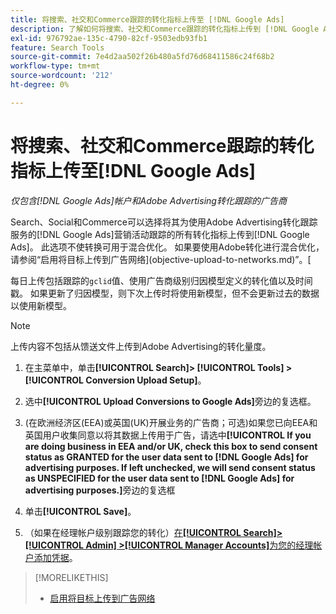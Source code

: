 ```yaml
---
title: 将搜索、社交和Commerce跟踪的转化指标上传至 [!DNL Google Ads]
description: 了解如何将搜索、社交和Commerce跟踪的转化指标上传到 [!DNL Google Ads]。
exl-id: 976792ae-135c-4790-82cf-9503edb93fb1
feature: Search Tools
source-git-commit: 7e4d2aa502f26b480a5fd76d68411586c24f68b2
workflow-type: tm+mt
source-wordcount: '212'
ht-degree: 0%

---
```


# 将搜索、社交和Commerce跟踪的转化指标上传至[!DNL Google Ads]

*仅包含[!DNL Google Ads]帐户和Adobe Advertising转化跟踪的广告商*

Search、Social和Commerce可以选择将其为使用Adobe Advertising转化跟踪服务的[!DNL Google Ads]营销活动跟踪的所有转化指标上传到[!DNL Google Ads]。 此选项不使转换可用于混合优化。 如果要使用Adobe转化进行混合优化，请参阅“启用将目标上传到广告网络](objective-upload-to-networks.md)”。[

每日上传包括跟踪的`gclid`值、使用广告商级别归因模型定义的转化值以及时间戳。 如果更新了归因模型，则下次上传时将使用新模型，但不会更新过去的数据以使用新模型。

>[!NOTE]
>
>上传内容不包括从馈送文件上传到Adobe Advertising的转化量度。

1. 在主菜单中，单击&#x200B;**[!UICONTROL Search]> [!UICONTROL Tools] >[!UICONTROL Conversion Upload Setup]**。

1. 选中&#x200B;**[!UICONTROL Upload Conversions to Google Ads]**&#x200B;旁边的复选框。

1. (在欧洲经济区(EEA)或英国(UK)开展业务的广告商；可选)如果您已向EEA和英国用户收集同意以将其数据上传用于广告，请选中&#x200B;**[!UICONTROL If you are doing business in EEA and/or UK, check this box to send consent status as GRANTED for the user data sent to [!DNL Google Ads] for advertising purposes. If left unchecked, we will send consent status as UNSPECIFIED for the user data sent to [!DNL Google Ads] for advertising purposes.]**&#x200B;旁边的复选框

1. 单击&#x200B;**[!UICONTROL Save]**。

1. （如果在经理帐户级别跟踪您的转化）[在&#x200B;**[!UICONTROL Search]> [!UICONTROL Admin] >[!UICONTROL Manager Accounts]**&#x200B;为您的经理帐户添加凭据](/help/search-social-commerce/admin/manager-accounts.md)。

>[!MORELIKETHIS]
>
>* [启用将目标上传到广告网络](objective-upload-to-networks.md)
